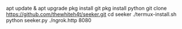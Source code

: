 apt update & apt upgrade
pkg install git
pkg install python
git clone https://github.com/thewhiteh4t/seeker.git
cd seeker
./termux-install.sh
python seeker.py
./ngrok.http 8080
